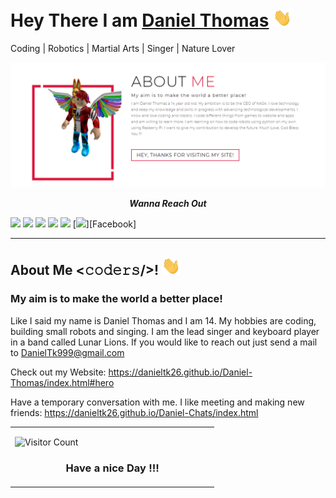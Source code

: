 # Hey There I am [Daniel Thomas]( https://danieltk26.github.io/Daniel-Thomas/index.html#hero) <img src="https://raw.githubusercontent.com/ABSphreak/ABSphreak/master/gifs/Hi.gif" width="30px"></h2>
Coding | Robotics | Martial Arts | Singer | Nature Lover

![alt text](cover.png)
<p align="center">
  <b><i>Wanna Reach Out</i></b>

[<img height="30" src="https://img.shields.io/badge/gmail-%231DA1F2.svg?&style=for-the-badge&logo=gmail&logoColor=white" />][gmail]
[<img height="30" src = "https://img.shields.io/badge/Daniel%20Chats-%23E4405F.svg?&style=for-the-badge&logo=&logoColor=white">][danielchats] 
[<img height="30" src="https://img.shields.io/badge/Roblox-%230077B5.svg?&style=for-the-badge&logo=Roblox&logoColor=white" />][roblox]
[<img height="30" src="https://img.shields.io/badge/My%20Website-blue.svg?&style=for-the-badge&logo=myweb&logoColor=white" />][myweb]
[<img height="30" src="https://img.shields.io/badge/-Medium-000000.svg?&style=for-the-badge&logo=Medium&logoColor=white" />][grp]
[<img height="30" src = "https://img.shields.io/badge/Facebook-036be4.svg?&style=for-the-badge&logo=facebook&logoColor=white">][Facebook]
<br />
<hr />


<h2> About Me <𝚌𝚘𝚍𝚎𝚛𝚜/>! <img src="https://raw.githubusercontent.com/ABSphreak/ABSphreak/master/gifs/Hi.gif" width="30px"></h2>

<h3>My aim is to make the world a better place!</h3>

Like I said my name is Daniel Thomas and I am 14. My hobbies are coding, building small robots and singing. I am the lead singer and keyboard player in a band called Lunar Lions. If you would like to reach out just send a mail to DanielTk999@gmail.com

Check out my Website: https://danieltk26.github.io/Daniel-Thomas/index.html#hero

Have a temporary conversation with me. I like meeting and making new friends: https://danieltk26.github.io/Daniel-Chats/index.html

<table><tr><td valign="top" width="50%">




 ![Visitor Count](https://profile-counter.glitch.me/{ayushi7rawat}/count.svg)
 
 
<h3 align="center">Have a nice Day !!!</h3>

[gmail]: DanielTk999@gmail.com
[danielchats]: https://danieltk26.github.io/Daniel-Chats/index.html
[roblox]: https://www.roblox.com/users/466671545/profile
[myweb]: https://danieltk26.github.io/Daniel-Thomas/index.html#hero
[grp]: https://https://github.com/Super-Teen-Coders
